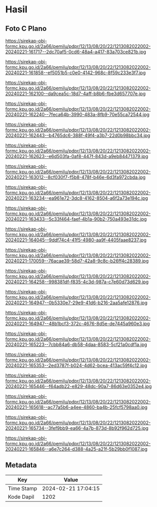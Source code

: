 # Hasil

## Foto C Plano

https://sirekap-obj-formc.kpu.go.id/2a66/pemilu/pdpr/12/13/08/20/22/1213082022002-20240221-161717--2dc70af5-0cd6-48a4-a417-83a703ce821b.jpg

https://sirekap-obj-formc.kpu.go.id/2a66/pemilu/pdpr/12/13/08/20/22/1213082022002-20240221-161858--ef5051b5-c0e0-4142-968c-8f59c233e3f7.jpg

https://sirekap-obj-formc.kpu.go.id/2a66/pemilu/pdpr/12/13/08/20/22/1213082022002-20240221-162100--da9cea5c-18d7-4aff-b8b6-fbe3d657707e.jpg

https://sirekap-obj-formc.kpu.go.id/2a66/pemilu/pdpr/12/13/08/20/22/1213082022002-20240221-162240--7feca64b-3990-483a-8fb9-70e55ca72544.jpg

https://sirekap-obj-formc.kpu.go.id/2a66/pemilu/pdpr/12/13/08/20/22/1213082022002-20240221-162443--b4765dc6-388f-49f4-a3b7-22d0b98bbc34.jpg

https://sirekap-obj-formc.kpu.go.id/2a66/pemilu/pdpr/12/13/08/20/22/1213082022002-20240221-162623--e6d503fa-0af8-447f-843d-a9eb84471379.jpg

https://sirekap-obj-formc.kpu.go.id/2a66/pemilu/pdpr/12/13/08/20/22/1213082022002-20240221-163012--8cf030f7-f5b8-478f-b46e-6d3fa972cbda.jpg

https://sirekap-obj-formc.kpu.go.id/2a66/pemilu/pdpr/12/13/08/20/22/1213082022002-20240221-163234--ea961e72-3dc8-4162-8504-a6f2a73e194c.jpg

https://sirekap-obj-formc.kpu.go.id/2a66/pemilu/pdpr/12/13/08/20/22/1213082022002-20240221-163433--5c33f464-faef-4b1a-90b2-750a493e31dc.jpg

https://sirekap-obj-formc.kpu.go.id/2a66/pemilu/pdpr/12/13/08/20/22/1213082022002-20240221-164045--9ddf74c4-41f5-4980-aa9f-4405faae8237.jpg

https://sirekap-obj-formc.kpu.go.id/2a66/pemilu/pdpr/12/13/08/20/22/1213082022002-20240221-170059--76acae39-58d7-42a8-9c8c-b26ff4c28389.jpg

https://sirekap-obj-formc.kpu.go.id/2a66/pemilu/pdpr/12/13/08/20/22/1213082022002-20240221-164258--998381df-f835-4c3d-987a-c7e60d73d629.jpg

https://sirekap-obj-formc.kpu.go.id/2a66/pemilu/pdpr/12/13/08/20/22/1213082022002-20240221-164947--0b5330e7-29e9-41d6-b216-2aa5afe12876.jpg

https://sirekap-obj-formc.kpu.go.id/2a66/pemilu/pdpr/12/13/08/20/22/1213082022002-20240221-164947--48b1bcf3-372c-4676-8d5e-de7445a960e3.jpg

https://sirekap-obj-formc.kpu.go.id/2a66/pemilu/pdpr/12/13/08/20/22/1213082022002-20240221-165223--7cbb84a6-db58-4daa-8583-5cf21a0cdf1a.jpg

https://sirekap-obj-formc.kpu.go.id/2a66/pemilu/pdpr/12/13/08/20/22/1213082022002-20240221-165353--2ed3787f-b024-4d62-bcea-413ac59f4c12.jpg

https://sirekap-obj-formc.kpu.go.id/2a66/pemilu/pdpr/12/13/08/20/22/1213082022002-20240221-165446--f64adb22-e829-48dc-90a7-86d63e0352e4.jpg

https://sirekap-obj-formc.kpu.go.id/2a66/pemilu/pdpr/12/13/08/20/22/1213082022002-20240221-165618--ac77a5b6-a4ee-4860-ba4b-25fcf5798aa0.jpg

https://sirekap-obj-formc.kpu.go.id/2a66/pemilu/pdpr/12/13/08/20/22/1213082022002-20240221-165734--3fef9bb9-ea66-4a7b-873d-8b92f962d725.jpg

https://sirekap-obj-formc.kpu.go.id/2a66/pemilu/pdpr/12/13/08/20/22/1213082022002-20240221-165846--a6e7c264-d388-4a25-a21f-5b29bb0f1087.jpg


## Metadata

| Key        | Value               |
| ---------- | ------------------- |
| Time Stamp | 2024-02-21 17:04:15 |
| Kode Dapil | 1202                |



